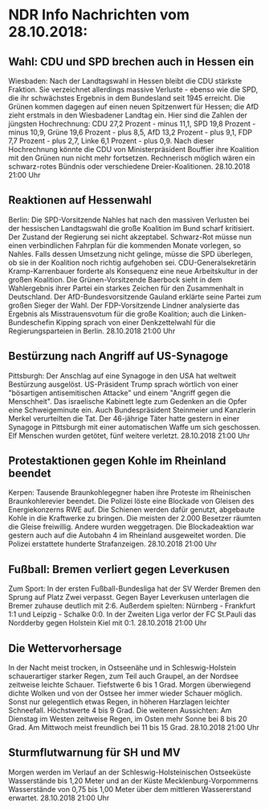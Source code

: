 # NDR Info Nachrichten vom 28.10.2018:


## Wahl: CDU und SPD brechen auch in Hessen ein
Wiesbaden: Nach der Landtagswahl in Hessen bleibt die CDU stärkste Fraktion. Sie verzeichnet allerdings massive Verluste - ebenso wie die SPD, die ihr schwächstes Ergebnis in dem Bundesland seit 1945 erreicht. Die Grünen kommen dagegen auf einen neuen Spitzenwert für Hessen; die AfD zieht erstmals in den Wiesbadener Landtag ein. Hier sind die Zahlen der jüngsten Hochrechnung:
CDU        	    	27,2 Prozent - minus 11,1,
SPD 19,8 Prozent - minus 10,9, Grüne          	19,6 Prozent - plus 8,5,
AfD                 	13,2 Prozent - plus 9,1,
FDP             	  7,7 Prozent - plus 2,7,
Linke              	  6,1 Prozent - plus 0,9. Nach dieser Hochrechnung könnte die CDU von Ministerpräsident Bouffier ihre Koalition mit den Grünen nun nicht mehr fortsetzen. Rechnerisch möglich wären ein schwarz-rotes Bündnis oder verschiedene Dreier-Koalitionen. 28.10.2018 21:00 Uhr 

## Reaktionen auf Hessenwahl
Berlin:	Die SPD-Vorsitzende Nahles hat nach den massiven Verlusten bei der hessischen Landtagswahl die große Koalition im Bund scharf kritisiert. Der Zustand der Regierung sei nicht akzeptabel. Schwarz-Rot müsse nun einen verbindlichen Fahrplan für die kommenden Monate vorlegen, so Nahles. Falls dessen Umsetzung nicht gelinge, müsse die SPD überlegen, ob sie in der Koalition noch richtig aufgehoben sei. CDU-Generalsekretärin Kramp-Karrenbauer forderte als Konsequenz eine neue Arbeitskultur in der großen Koalition. Die Grünen-Vorsitzende Baerbock sieht in dem Wahlergebnis ihrer Partei ein starkes Zeichen für den Zusammenhalt in Deutschland. Der AfD-Bundesvorsitzende Gauland erklärte seine Partei zum großen Sieger der Wahl. Der FDP-Vorsitzende Lindner analysierte das Ergebnis als Misstrauensvotum für die große Koalition; auch die Linken-Bundeschefin Kipping sprach von einer Denkzettelwahl für die Regierungsparteien in Berlin. 28.10.2018 21:00 Uhr 

## Bestürzung nach Angriff auf US-Synagoge
Pittsburgh:	Der Anschlag auf eine Synagoge in den USA hat weltweit Bestürzung ausgelöst. US-Präsident Trump sprach wörtlich von einer "bösartigen antisemitischen Attacke" und einem "Angriff gegen die Menschheit". Das israelische Kabinett legte zum Gedenken an die Opfer eine Schweigeminute ein. Auch Bundespräsident Steinmeier und Kanzlerin Merkel verurteilten die Tat. Der 46-jährige Täter hatte gestern in einer Synagoge in Pittsburgh mit einer automatischen Waffe um sich geschossen. Elf Menschen wurden getötet, fünf weitere verletzt. 28.10.2018 21:00 Uhr 

## Protestaktionen gegen Kohle im Rheinland beendet
Kerpen:	Tausende Braunkohlegegner haben ihre Proteste im Rheinischen Braunkohlerevier beendet. Die Polizei löste eine Blockade von Gleisen des Energiekonzerns RWE auf. Die Schienen werden dafür genutzt, abgebaute Kohle in die Kraftwerke zu bringen. Die meisten der 2.000 Besetzer räumten die Gleise freiwillig. Andere wurden weggetragen. Die Blockadeaktion war gestern auch auf die Autobahn 4 im Rheinland ausgeweitet worden. Die Polizei erstattete hunderte Strafanzeigen. 28.10.2018 21:00 Uhr 

## Fußball: Bremen verliert gegen Leverkusen
Zum Sport: In der ersten Fußball-Bundesliga hat der SV Werder Bremen den Sprung auf Platz Zwei verpasst. Gegen Bayer Leverkusen unterlagen die Bremer zuhause deutlich mit 2:6.
Außerdem spielten:
Nürnberg - Frankfurt 1:1 und
Leipzig - Schalke  0:0. In der Zweiten Liga verlor der FC St.Pauli das Nordderby gegen Holstein Kiel mit 0:1. 28.10.2018 21:00 Uhr 

## Die Wettervorhersage
In der Nacht meist trocken, in Ostseenähe und in Schleswig-Holstein schauerartiger starker Regen, zum Teil auch Graupel, an der Nordsee zeitweise leichte Schauer. Tiefstwerte 6 bis 1 Grad. Morgen überwiegend dichte Wolken und von der Ostsee her immer wieder Schauer möglich. Sonst nur gelegentlich etwas Regen, in höheren Harzlagen leichter Schneefall. Höchstwerte 4 bis 9 Grad. Die weiteren Aussichten: Am Dienstag im Westen zeitweise Regen, im Osten mehr Sonne bei 8 bis 20 Grad. Am Mittwoch meist freundlich bei 11 bis 15 Grad. 28.10.2018 21:00 Uhr 

## Sturmflutwarnung  für SH und MV
Morgen werden im Verlauf an der Schleswig-Holsteinischen Ostseeküste Wasserstände bis 1,20 Meter und an der Küste Mecklenburg-Vorpommerns Wasserstände von 0,75 bis 1,00 Meter über dem mittleren Wassererstand erwartet. 28.10.2018 21:00 Uhr 
